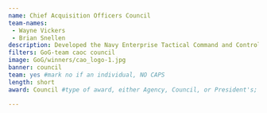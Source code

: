 ```yaml
---
name: Chief Acquisition Officers Council
team-names: 
 - Wayne Vickers
 - Brian Snellen
description: Developed the Navy Enterprise Tactical Command and Control Program (NETC2), which provides deployable capabilities for the Navy. As a result, the team achieved the highest mission readiness with 6 training refresher courses for 43 sailors and new NETC2 capabilities training for approximately 65 sailors.
filters: GoG-team caoc council
image: GoG/winners/cao_logo-1.jpg
banner: council
team: yes #mark no if an individual, NO CAPS 
length: short
award: Council #type of award, either Agency, Council, or President's; this is case sensitive so make sure to match the options listed exactly. This section generates the format of the card

---
```

